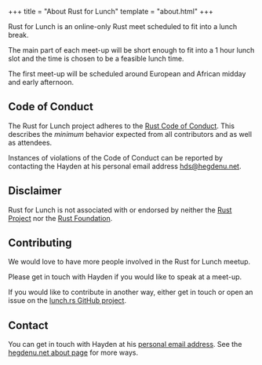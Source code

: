 +++
title = "About Rust for Lunch"
template = "about.html"
+++

Rust for Lunch is an online-only Rust meet scheduled to fit into a lunch break.

The main part of each meet-up will be short enough to fit into a 1 hour lunch
slot and the time is chosen to be a feasible lunch time.

The first meet-up will be scheduled around European and African midday and
early afternoon.

## Code of Conduct

The Rust for Lunch project adheres to the [Rust Code of Conduct][coc]. This
describes the _minimum_ behavior expected from all contributors and as well as
attendees.

Instances of violations of the Code of Conduct can be reported by contacting
the Hayden at his personal email address
[hds@hegdenu.net](mailto:hds@hegdenu.net).

[coc]: https://github.com/rust-lang/rust/blob/master/CODE_OF_CONDUCT.md

## Disclaimer

Rust for Lunch is not associated with or endorsed by neither the
[Rust Project](https://www.rust-lang.org/) nor the
[Rust Foundation](https://foundation.rust-lang.org/).

## Contributing

We would love to have more people involved in the Rust for Lunch meetup.

Please get in touch with Hayden if you would like to speak at a meet-up.

If you would like to contribute in another way, either get in touch or
open an issue on the
[lunch.rs GitHub project](https://github.com/hds/lunch.rs).

## Contact

You can get in touch with Hayden at his
[personal email address](mailto:hds@hegdenu.net). See the [hegdenu.net about page](https://hegdenu.net/about/#contact) for more ways.
